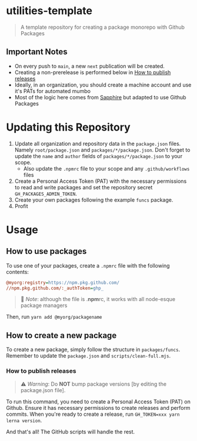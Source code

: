 # utilities-template

> A template repository for creating a package monorepo with Github Packages


## Important Notes

- On every push to `main`, a new `next` publication will be created.
- Creating a non-prerelease is performed below in [How to publish releases](#How-to-publish-releases)
- Ideally, in an organization, you should create a machine account and use it's PATs for automated mumbo
- Most of the logic here comes from [Sapphire](https://github.com/sapphiredev/utilities) but adapted to use Github Packages

# Updating this Repository
1. Update all organization and repository data in the `package.json` files. Namely `root/package.json` and `packages/*/package.json`. Don't forget to update the `name` and `author` fields of `packages/*/package.json` to your scope.
	- Also update the `.npmrc` file to your scope and any `.github/workflows` files
2. Create a Personal Access Token (PAT) with the necessary permissions to read and write packages and set the repository secret `GH_PACKAGES_ADMIN_TOKEN`.
3. Create your own packages following the example `funcs` package.
4. Profit

# Usage

## How to use packages

To use one of your packages, create a `.npmrc` file with the following contents:

```ini
@myorg:registry=https://npm.pkg.github.com/
//npm.pkg.github.com/:_authToken=ghp_
```

> 📝 _Note_: although the file is .**npm**rc, it works with all node-esque package managers

Then, run `yarn add @myorg/packagename`

## How to create a new package

To create a new package, simply follow the structure in `packages/funcs`.
Remember to update the `package.json` and `scripts/clean-full.mjs`.

### How to publish releases

> ⚠ _Warning_: Do **NOT** bump package versions [by editing the package.json file].

To run this command, you need to create a Personal Access Token (PAT) on Github. Ensure it has necessary permissions to create releases and perform commits. When you're ready to create a release, run `GH_TOKEN=xxx yarn lerna version`.

And that's all! The GitHub scripts will handle the rest.
